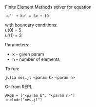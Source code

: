 Finite Element Methods solver for equation
```
-u'' + ku' = 5x + 10
```
with boundary conditions:<br>
u(0) = 5<br>
u'(1) = 3<br>

Parameters:
* k - given param
* n - number of elements

To run:
```
julia mes.jl <param k> <param n>
```
Or from REPL
```
ARGS = ["<param k", "<param n>"]
include("mes.jl")
```
